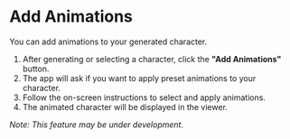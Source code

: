 # Add Animations

You can add animations to your generated character.

1. After generating or selecting a character, click the **"Add Animations"** button.
2. The app will ask if you want to apply preset animations to your character.
3. Follow the on-screen instructions to select and apply animations.
4. The animated character will be displayed in the viewer.

*Note: This feature may be under development.*
